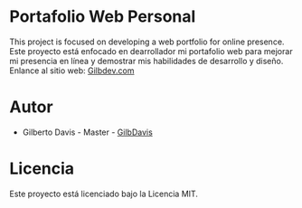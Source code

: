 # **Portafolio Web Personal**
This project is focused on developing a web portfolio for online presence.
Este proyecto está enfocado en dearrollador mi portafolio web para mejorar mi presencia en línea y demostrar mis habilidades de desarrollo y diseño.
Enlance al sitio web: [Gilbdev.com](https://www.gilbdev.com)

# Autor
* Gilberto Davis - Master - [GilbDavis](https://github.com/GilbDavis)

# Licencia
Este proyecto está licenciado bajo la Licencia MIT.
